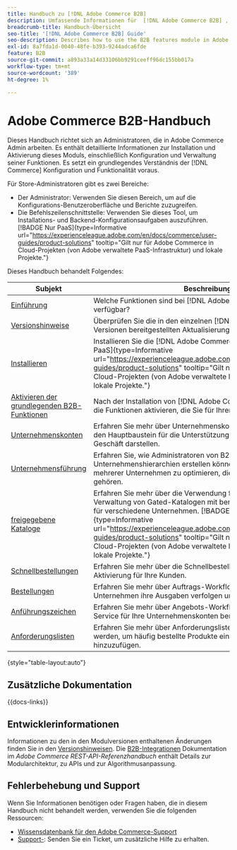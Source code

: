 ```yaml
---
title: Handbuch zu [!DNL Adobe Commerce B2B]
description: Umfassende Informationen für  [!DNL Adobe Commerce B2B] , einschließlich Installation und Konfiguration.
breadcrumb-title: Handbuch-Übersicht
seo-title: '[!DNL Adobe Commerce B2B] Guide'
seo-description: Describes how to use the B2B features module in Adobe Commerce.
exl-id: 8a7fda1d-0040-48fe-b393-9244adca6fde
feature: B2B
source-git-commit: a893a33a14d33106bb9291ceeff96dc155bb017a
workflow-type: tm+mt
source-wordcount: '389'
ht-degree: 1%

---
```


# Adobe Commerce B2B-Handbuch

Dieses Handbuch richtet sich an Administratoren, die in Adobe Commerce Admin arbeiten. Es enthält detaillierte Informationen zur Installation und Aktivierung dieses Moduls, einschließlich Konfiguration und Verwaltung seiner Funktionen. Es setzt ein grundlegendes Verständnis der [!DNL Commerce] Konfiguration und Funktionalität voraus.

Für Store-Administratoren gibt es zwei Bereiche:

- Der Administrator: Verwenden Sie diesen Bereich, um auf die Konfigurations-Benutzeroberfläche und Berichte zuzugreifen.
- Die Befehlszeilenschnittstelle: Verwenden Sie dieses Tool, um Installations- und Backend-Konfigurationsaufgaben auszuführen. [!BADGE Nur PaaS]{type=Informative url="https://experienceleague.adobe.com/en/docs/commerce/user-guides/product-solutions" tooltip="Gilt nur für Adobe Commerce in Cloud-Projekten (von Adobe verwaltete PaaS-Infrastruktur) und lokale Projekte."}

Dieses Handbuch behandelt Folgendes:

| Subjekt | Beschreibung |
| ------- | ----------- |
| [Einführung](introduction.md) | Welche Funktionen sind bei [!DNL Adobe Commerce B2B] verfügbar? |
| [Versionshinweise](release-notes.md) | Überprüfen Sie die in den einzelnen [!DNL Adobe Commerce B2B] Versionen bereitgestellten Aktualisierungen. |
| [Installieren](install.md) | Installieren Sie die [!DNL Adobe Commerce B2B]. [!BADGE Nur PaaS]{type=Informative url="https://experienceleague.adobe.com/en/docs/commerce/user-guides/product-solutions" tooltip="Gilt nur für Adobe Commerce in Cloud-Projekten (von Adobe verwaltete PaaS-Infrastruktur) und lokale Projekte."} |
| [Aktivieren der grundlegenden B2B-Funktionen](enable-basic-features.md) | Nach der Installation von [!DNL Adobe Commerce B2B] müssen Sie die Funktionen aktivieren, die Sie für Ihren Store aktivieren möchten. |
| [Unternehmenskonten](account-companies.md) | Erfahren Sie mehr über Unternehmenskonten und darüber, wie sie den Hauptbaustein für die Unterstützung von B2B-Käufern in Ihrem Geschäft darstellen. |
| [Unternehmensführung](manage-companies.md) | Erfahren Sie, wie Administratoren von B2B-Commerce-Websites Unternehmenshierarchien erstellen können, um die Verwaltung mehrerer Unternehmen zu optimieren, die zum selben Unternehmen gehören. |
| [freigegebene Kataloge](catalog-shared.md) | Erfahren Sie mehr über die Verwendung freigegebener Kataloge zur Verwaltung von Gated-Katalogen mit benutzerdefinierten Preisen für verschiedene Unternehmen. [!BADGE Nur PaaS]{type=Informative url="https://experienceleague.adobe.com/en/docs/commerce/user-guides/product-solutions" tooltip="Gilt nur für Adobe Commerce in Cloud-Projekten (von Adobe verwaltete PaaS-Infrastruktur) und lokale Projekte."} |
| [Schnellbestellungen](quick-order.md) | Erfahren Sie mehr über die Schnellbestellungsfunktion und deren Aktivierung für Ihre Kunden. |
| [Bestellungen](purchase-order-flow.md) | Erfahren Sie mehr über Auftrags-Workflows, mit denen Unternehmen ihre Ausgaben verfolgen und kontrollieren können. |
| [Anführungszeichen](quotes.md) | Erfahren Sie mehr über Angebots-Workflows und wie Sie diesen Service für Ihre Unternehmenskonten bereitstellen können. |
| [Anforderungslisten](requisition-lists.md) | Erfahren Sie mehr über Anforderungslisten und wie sie verwendet werden, um häufig bestellte Produkte einfach zum Warenkorb hinzuzufügen. |

{style="table-layout:auto"}

## Zusätzliche Dokumentation

{{docs-links}}

## Entwicklerinformationen

Informationen zu den in den Modulversionen enthaltenen Änderungen finden Sie in den [Versionshinweisen](release-notes.md). Die [B2B-Integrationen](https://developer.adobe.com/commerce/webapi/rest/b2b/) Dokumentation im _Adobe Commerce REST-API-Referenzhandbuch_ enthält Details zur Modularchitektur, zu APIs und zur Algorithmusanpassung.

## Fehlerbehebung und Support

Wenn Sie Informationen benötigen oder Fragen haben, die in diesem Handbuch nicht behandelt werden, verwenden Sie die folgenden Ressourcen:

- [Wissensdatenbank für den Adobe Commerce-Support](https://experienceleague.adobe.com/docs/commerce-knowledge-base/kb/overview.html)
- [Support-](https://experienceleague.adobe.com/docs/commerce-knowledge-base/kb/help-center-guide/magento-help-center-user-guide.html#submit-ticket): Senden Sie ein Ticket, um zusätzliche Hilfe zu erhalten.
